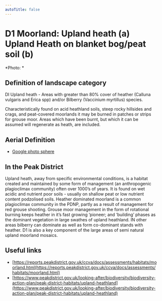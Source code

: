 ```yaml
---
autoTitle: false
---
```


# D1 Moorland: Upland heath (a) Upland Heath on blanket bog/peat soil (b)


*Photo: *

## Definition of landscape category

DI Upland heath - Areas with greater than 80% cover of heather (Calluna vulgaris and Erica spp) and/or Bilberry (Vaccinium myrtillus) species.

Characteristically found on acid heathland soils, steep rocky hillsides and crags, and peat-covered moorlands it may be burned in patches or strips for grouse moor. Areas which have been burnt, but which it can be assumed will regenerate as heath, are included.

## Aerial Definition


* [Google photo sphere](https://goo.gl/maps/LLR5qYkbKaQk7Gdf9) 
## In the Peak District
Upland heath, away from specific environmental conditions, is a habitat created and maintained by some form of management (an anthropogenic plagioclimax community) often over 1000’s of years. It is found on wet acidic and nutrient poor soils - usually on shallow peat or low nutrient content podzolised soils. Heather dominated moorland is a common plagioclimax community in the PDNP, partly as a result of management for red grouse shooting. Grouse moor management in the form of rotational burning keeps heather in it’s fast growing ‘pioneer; and ‘building’ phases as the dominant vegetation in large swathes of upland heathland. IN other areas bilberry can dominate as well as form co-dominant stands with heather.  D1 is also a key component of the large areas of semi natural upland moorland mosaics. 

## Useful links

* [https://reports.peakdistrict.gov.uk/ccva/docs/assessments/habitats/moorland.html(https://reports.peakdistrict.gov.uk/ccva/docs/assessments/habitats/moorland.html)
* [https://www.peakdistrict.gov.uk/looking-after/biodiversity/biodiversity-action-plan/peak-district-habitats/upland-heathland](https://www.peakdistrict.gov.uk/looking-after/biodiversity/biodiversity-action-plan/peak-district-habitats/upland-heathland)